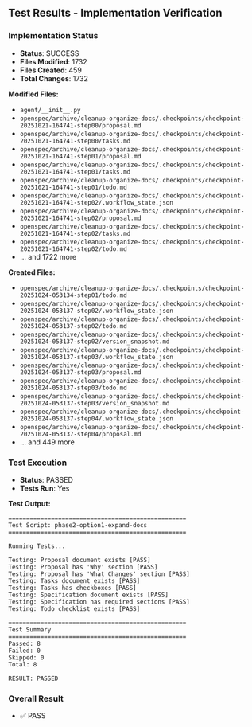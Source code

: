 
## Test Results - Implementation Verification

### Implementation Status
- **Status**: SUCCESS
- **Files Modified**: 1732
- **Files Created**: 459
- **Total Changes**: 1732

**Modified Files:**
- `agent/__init__.py`
- `openspec/archive/cleanup-organize-docs/.checkpoints/checkpoint-20251021-164741-step00/proposal.md`
- `openspec/archive/cleanup-organize-docs/.checkpoints/checkpoint-20251021-164741-step00/tasks.md`
- `openspec/archive/cleanup-organize-docs/.checkpoints/checkpoint-20251021-164741-step01/proposal.md`
- `openspec/archive/cleanup-organize-docs/.checkpoints/checkpoint-20251021-164741-step01/tasks.md`
- `openspec/archive/cleanup-organize-docs/.checkpoints/checkpoint-20251021-164741-step01/todo.md`
- `openspec/archive/cleanup-organize-docs/.checkpoints/checkpoint-20251021-164741-step02/.workflow_state.json`
- `openspec/archive/cleanup-organize-docs/.checkpoints/checkpoint-20251021-164741-step02/proposal.md`
- `openspec/archive/cleanup-organize-docs/.checkpoints/checkpoint-20251021-164741-step02/tasks.md`
- `openspec/archive/cleanup-organize-docs/.checkpoints/checkpoint-20251021-164741-step02/todo.md`
- ... and 1722 more

**Created Files:**
- `openspec/archive/cleanup-organize-docs/.checkpoints/checkpoint-20251024-053134-step01/todo.md`
- `openspec/archive/cleanup-organize-docs/.checkpoints/checkpoint-20251024-053137-step02/.workflow_state.json`
- `openspec/archive/cleanup-organize-docs/.checkpoints/checkpoint-20251024-053137-step02/todo.md`
- `openspec/archive/cleanup-organize-docs/.checkpoints/checkpoint-20251024-053137-step02/version_snapshot.md`
- `openspec/archive/cleanup-organize-docs/.checkpoints/checkpoint-20251024-053137-step03/.workflow_state.json`
- `openspec/archive/cleanup-organize-docs/.checkpoints/checkpoint-20251024-053137-step03/proposal.md`
- `openspec/archive/cleanup-organize-docs/.checkpoints/checkpoint-20251024-053137-step03/todo.md`
- `openspec/archive/cleanup-organize-docs/.checkpoints/checkpoint-20251024-053137-step03/version_snapshot.md`
- `openspec/archive/cleanup-organize-docs/.checkpoints/checkpoint-20251024-053137-step04/.workflow_state.json`
- `openspec/archive/cleanup-organize-docs/.checkpoints/checkpoint-20251024-053137-step04/proposal.md`
- ... and 449 more

### Test Execution
- **Status**: PASSED
- **Tests Run**: Yes

**Test Output:**
```
==================================================
Test Script: phase2-option1-expand-docs
==================================================

Running Tests...

Testing: Proposal document exists [PASS]
Testing: Proposal has 'Why' section [PASS]
Testing: Proposal has 'What Changes' section [PASS]
Testing: Tasks document exists [PASS]
Testing: Tasks has checkboxes [PASS]
Testing: Specification document exists [PASS]
Testing: Specification has required sections [PASS]
Testing: Todo checklist exists [PASS]

==================================================
Test Summary
==================================================
Passed: 8
Failed: 0
Skipped: 0
Total: 8

RESULT: PASSED

```

### Overall Result
- ✅ PASS
